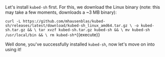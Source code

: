 Let's install `kubed-sh` first. For this, we download the Linux binary (note: this may take a few moments, downloads a ~3 MB binary):

`curl -L https://github.com/mhausenblas/kubed-sh/releases/latest/download/kubed-sh_linux_amd64.tar.gz \
    -o kubed-sh.tar.gz && \
    tar xvzf kubed-sh.tar.gz kubed-sh && \
    mv kubed-sh /usr/local/bin && \
    rm kubed-sh*`{{execute}}

Well done, you've successfully installed `kubed-sh`, now let's move on into using it!
